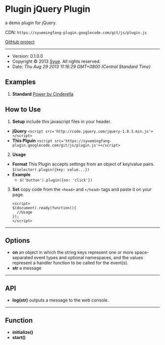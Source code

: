 ﻿


# Plugin jQuery Plugin
  a demo plugin for jQuery. 

  CDN: `https://syuemingfang-plugin.googlecode.com/git/js/plugin.js`

  [GitHub project](https://github.com/syuemingfang/syuemingfang-plugin)

**************************************************************************************************


+ Version: 0.1.0.0
+ Copyright © 2013 [Syue](mailtot:syuemingfang@gmail.com). All rights reserved.
+ Date: *Thu Aug 29 2013 11:16:29 GMT+0800 (Central Standard Time)*

## Examples
 1. **Standard** [Power by Cinderella](http://html.cxm.tw/?url=https://raw.github.com/syuemingfang/syuemingfang-plugin/master/example.html)

## How to Use
 1. **Setup** include this javascript files in your header.
  + **jQuery**
   `<script src='http://code.jquery.com/jquery-1.8.3.min.js'></script>`
  + **This Plguin**
   `<script src='https://syuemingfang-plugin.googlecode.com/git/js/plugin.js'></script>`
 2. **Usage**
  + **Format**  This Plugin accepts settings from an object of key/value pairs.
   `$(selector).plugin({key: value...})`
  + **Example**
     + `$('button').plugin({on: 'click'})`
 3. **Set** copy code from the `<head>` and `</head>` tags and paste it on your page.

        <script>
        $(document).ready(function(){
          //Usage
        });
        </script>

**************************************************************************************************
## Options
+ **on** an object in which the string keys represent one or more space-separated event types and optional namespaces, and the values represent a handler function to be called for the event(s).
+ **str** a message
****************************************************************************************************
## API
+ **log(str)** outputs a message to the web console.
****************************************************************************************************
## Function
+ **initialize()**
+ **start()**